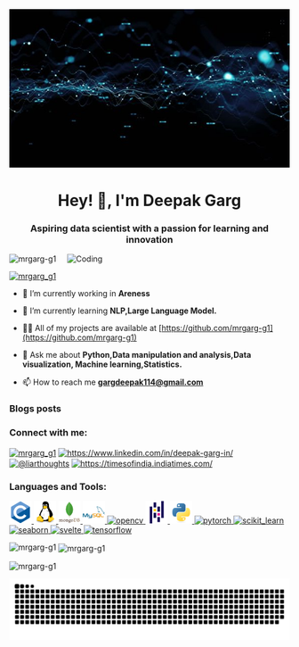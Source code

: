 <img src="https://github.com/mrgarg-g1/Certificates/blob/main/img1.jpg" alt="MasterHead" style="width:1000px;">
<h1 align="center">Hey! 👋, I'm Deepak Garg</h1>
<h3 align="center">Aspiring data scientist with a passion for learning and innovation</h3>
<img align="right" alt="Coding" width="400" src="https://github.com/mrgarg-g1/Certificates/blob/main/image_processing20210906-21747-1my2eko.gif">

<p align="left"> <img src="https://komarev.com/ghpvc/?username=mrgarg-g1&label=Profile%20views&color=0e75b6&style=flat" alt="mrgarg-g1" /> </p>

<p align="left"> <a href="https://twitter.com/mrgarg_g1" target="blank"><img src="https://img.shields.io/twitter/follow/mrgarg_g1?logo=twitter&style=for-the-badge" alt="mrgarg_g1" /></a> </p>

- 🔭 I’m currently working in **Areness**

- 🌱 I’m currently learning **NLP,Large Language Model.**

- 👨‍💻 All of my projects are available at [https://github.com/mrgarg-g1](https://github.com/mrgarg-g1)

- 💬 Ask me about **Python,Data manipulation and analysis,Data visualization, Machine learning,Statistics.**

- 📫 How to reach me **gargdeepak114@gmail.com**

### Blogs posts
<!-- BLOG-POST-LIST:START -->
<!-- BLOG-POST-LIST:END -->

<h3 align="left">Connect with me:</h3>
<p align="left">
<a href="https://twitter.com/mrgarg_g1" target="blank"><img align="center" src="https://raw.githubusercontent.com/rahuldkjain/github-profile-readme-generator/master/src/images/icons/Social/twitter.svg" alt="mrgarg_g1" height="30" width="40" /></a>
<a href="https://linkedin.com/in/https://www.linkedin.com/in/deepak-garg-in/" target="blank"><img align="center" src="https://raw.githubusercontent.com/rahuldkjain/github-profile-readme-generator/master/src/images/icons/Social/linked-in-alt.svg" alt="https://www.linkedin.com/in/deepak-garg-in/" height="30" width="40" /></a>
<a href="https://medium.com/@liarthoughts" target="blank"><img align="center" src="https://raw.githubusercontent.com/rahuldkjain/github-profile-readme-generator/master/src/images/icons/Social/medium.svg" alt="@liarthoughts" height="30" width="40" /></a>
<a href="/https://timesofindia.indiatimes.com/" target="blank"><img align="center" src="https://raw.githubusercontent.com/rahuldkjain/github-profile-readme-generator/master/src/images/icons/Social/rss.svg" alt="https://timesofindia.indiatimes.com/" height="30" width="40" /></a>
</p>

<h3 align="left">Languages and Tools:</h3>
<p align="left"> <a href="https://www.cprogramming.com/" target="_blank" rel="noreferrer"> <img src="https://raw.githubusercontent.com/devicons/devicon/master/icons/c/c-original.svg" alt="c" width="40" height="40"/> </a> <a href="https://www.linux.org/" target="_blank" rel="noreferrer"> <img src="https://raw.githubusercontent.com/devicons/devicon/master/icons/linux/linux-original.svg" alt="linux" width="40" height="40"/> </a> <a href="https://www.mongodb.com/" target="_blank" rel="noreferrer"> <img src="https://raw.githubusercontent.com/devicons/devicon/master/icons/mongodb/mongodb-original-wordmark.svg" alt="mongodb" width="40" height="40"/> </a> <a href="https://www.mysql.com/" target="_blank" rel="noreferrer"> <img src="https://raw.githubusercontent.com/devicons/devicon/master/icons/mysql/mysql-original-wordmark.svg" alt="mysql" width="40" height="40"/> </a> <a href="https://opencv.org/" target="_blank" rel="noreferrer"> <img src="https://www.vectorlogo.zone/logos/opencv/opencv-icon.svg" alt="opencv" width="40" height="40"/> </a> <a href="https://pandas.pydata.org/" target="_blank" rel="noreferrer"> <img src="https://raw.githubusercontent.com/devicons/devicon/2ae2a900d2f041da66e950e4d48052658d850630/icons/pandas/pandas-original.svg" alt="pandas" width="40" height="40"/> </a> <a href="https://www.python.org" target="_blank" rel="noreferrer"> <img src="https://raw.githubusercontent.com/devicons/devicon/master/icons/python/python-original.svg" alt="python" width="40" height="40"/> </a> <a href="https://pytorch.org/" target="_blank" rel="noreferrer"> <img src="https://www.vectorlogo.zone/logos/pytorch/pytorch-icon.svg" alt="pytorch" width="40" height="40"/> </a> <a href="https://scikit-learn.org/" target="_blank" rel="noreferrer"> <img src="https://upload.wikimedia.org/wikipedia/commons/0/05/Scikit_learn_logo_small.svg" alt="scikit_learn" width="40" height="40"/> </a> <a href="https://seaborn.pydata.org/" target="_blank" rel="noreferrer"> <img src="https://seaborn.pydata.org/_images/logo-mark-lightbg.svg" alt="seaborn" width="40" height="40"/> </a> <a href="https://svelte.dev" target="_blank" rel="noreferrer"> <img src="https://upload.wikimedia.org/wikipedia/commons/1/1b/Svelte_Logo.svg" alt="svelte" width="40" height="40"/> </a> <a href="https://www.tensorflow.org" target="_blank" rel="noreferrer"> <img src="https://www.vectorlogo.zone/logos/tensorflow/tensorflow-icon.svg" alt="tensorflow" width="40" height="40"/> </a> </p>

<p><img align="left" src="https://github-readme-stats.vercel.app/api/top-langs?username=mrgarg-g1&show_icons=true&locale=en&layout=compact" alt="mrgarg-g1" /></p>

<p>&nbsp;<img align="center" src="https://github-readme-stats.vercel.app/api?username=mrgarg-g1&show_icons=true&locale=en" alt="mrgarg-g1" /></p>

<p><img align="center" src="https://github-readme-streak-stats.herokuapp.com/?user=mrgarg-g1&" alt="mrgarg-g1" /></p>


![snake gif](https://github.com/mrgarg-g1/Certificates/blob/output/github-contribution-grid-snake.svg)












